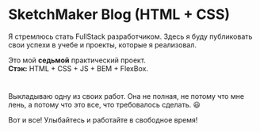 

# SketchMaker Blog (HTML + CSS)



Я стремлюсь стать FullStack разработчиком.
Здесь я буду публиковать свои успехи в учебе и проекты, которые я реализовал.


Это мой **седьмой** практический проект. \
**Стэк:** HTML + CSS + JS + BEM + FlexBox.
#


Выкладываю одну из своих работ. Она не полная, не потому что мне лень, а потому что это все, что требовалось сделать. :smiley:


Вот и все! Улыбайтесь и работайте в свободное время!
